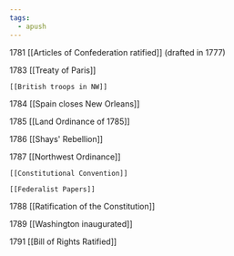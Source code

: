 ```yaml
---
tags:
  - apush
---
```

1781 [[Articles of Confederation ratified]] (drafted in 1777)

1783 [[Treaty of Paris]]

	[[British troops in NW]]

1784 [[Spain closes New Orleans]]

1785 [[Land Ordinance of 1785]]

1786 [[Shays' Rebellion]]

1787 [[Northwest Ordinance]]

	[[Constitutional Convention]]

	[[Federalist Papers]]

1788 [[Ratification of the Constitution]]

1789 [[Washington inaugurated]]

1791 [[Bill of Rights Ratified]]

